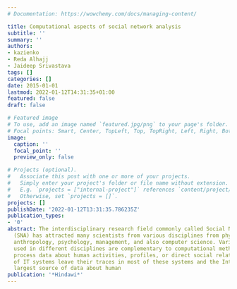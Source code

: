 ```yaml
---
# Documentation: https://wowchemy.com/docs/managing-content/

title: Computational aspects of social network analysis
subtitle: ''
summary: ''
authors:
- kazienko
- Reda Alhajj
- Jaideep Srivastava
tags: []
categories: []
date: 2015-01-01
lastmod: 2022-01-12T14:31:35+01:00
featured: false
draft: false

# Featured image
# To use, add an image named `featured.jpg/png` to your page's folder.
# Focal points: Smart, Center, TopLeft, Top, TopRight, Left, Right, BottomLeft, Bottom, BottomRight.
image:
  caption: ''
  focal_point: ''
  preview_only: false

# Projects (optional).
#   Associate this post with one or more of your projects.
#   Simply enter your project's folder or file name without extension.
#   E.g. `projects = ["internal-project"]` references `content/project/deep-learning/index.md`.
#   Otherwise, set `projects = []`.
projects: []
publishDate: '2022-01-12T13:31:35.786235Z'
publication_types:
- '0'
abstract: The interdisciplinary research field commonly called Social Network Analysis
  (SNA) has attracted many scientists from various disciplines from physics, sociology,
  anthropology, psychology, management, and also computer science. Various methodologies
  used in different disciplines are complementary to computational methods used to
  process data about human activities, profiles, or direct social relationships. Users
  of IT systems leave their traces in most of these systems and the Internet is the
  largest source of data about human
publication: '*Hindawi*'
---
```

